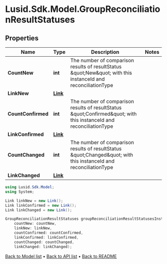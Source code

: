 # Lusid.Sdk.Model.GroupReconciliationResultStatuses

## Properties

Name | Type | Description | Notes
------------ | ------------- | ------------- | -------------
**CountNew** | **int** | The number of comparison results of resultStatus \&quot;New\&quot; with this instanceId and reconciliationType | 
**LinkNew** | [**Link**](Link.md) |  | 
**CountConfirmed** | **int** | The number of comparison results of resultStatus \&quot;Confirmed\&quot; with this instanceId and reconciliationType | 
**LinkConfirmed** | [**Link**](Link.md) |  | 
**CountChanged** | **int** | The number of comparison results of resultStatus \&quot;Changed\&quot; with this instanceId and reconciliationType | 
**LinkChanged** | [**Link**](Link.md) |  | 

```csharp
using Lusid.Sdk.Model;
using System;

Link linkNew = new Link();
Link linkConfirmed = new Link();
Link linkChanged = new Link();

GroupReconciliationResultStatuses groupReconciliationResultStatusesInstance = new GroupReconciliationResultStatuses(
    countNew: countNew,
    linkNew: linkNew,
    countConfirmed: countConfirmed,
    linkConfirmed: linkConfirmed,
    countChanged: countChanged,
    linkChanged: linkChanged);
```

[Back to Model list](../README.md#documentation-for-models) &#8226; [Back to API list](../README.md#documentation-for-api-endpoints) &#8226; [Back to README](../README.md)
